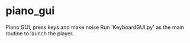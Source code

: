 # piano_gui
Piano GUI, press keys and make noise
Run 'KeyboardGUI.py' as the main routine to launch the player.
